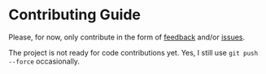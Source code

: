 # Contributing Guide

Please, for now, only contribute in the form of [feedback](https://github.com/hynek/svc-reg/discussions/1) and/or [issues](https://github.com/hynek/svc-reg/issues).

The project is not ready for code contributions yet.
Yes, I still use `git push --force` occasionally.
